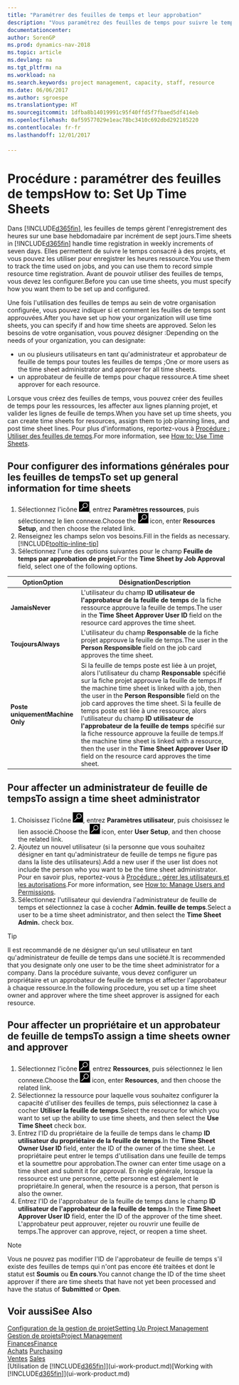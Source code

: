 ```yaml
---
title: "Paramétrer des feuilles de temps et leur approbation"
description: "Vous paramétrez des feuilles de temps pour suivre le temps consacré aux projets et l'utilisation des ressources, vous aider à gérer des projets, à recruter du personnel, et à anticiper vos capacités"
documentationcenter: 
author: SorenGP
ms.prod: dynamics-nav-2018
ms.topic: article
ms.devlang: na
ms.tgt_pltfrm: na
ms.workload: na
ms.search.keywords: project management, capacity, staff, resource
ms.date: 06/06/2017
ms.author: sgroespe
ms.translationtype: HT
ms.sourcegitcommit: 1dfba8b14019991c95f40ffd5f7fbaed5df414eb
ms.openlocfilehash: 0af59577029e1eac78bc3410c692dbd292185220
ms.contentlocale: fr-fr
ms.lasthandoff: 12/01/2017

---
```

# <a name="how-to-set-up-time-sheets"></a><span data-ttu-id="d890f-103">Procédure : paramétrer des feuilles de temps</span><span class="sxs-lookup"><span data-stu-id="d890f-103">How to: Set Up Time Sheets</span></span>
<span data-ttu-id="d890f-104">Dans [!INCLUDE[d365fin](includes/d365fin_md.md)], les feuilles de temps gèrent l'enregistrement des heures sur une base hebdomadaire par incrément de sept jours.</span><span class="sxs-lookup"><span data-stu-id="d890f-104">Time sheets in [!INCLUDE[d365fin](includes/d365fin_md.md)] handle time registration in weekly increments of seven days.</span></span> <span data-ttu-id="d890f-105">Elles permettent de suivre le temps consacré à des projets, et vous pouvez les utiliser pour enregistrer les heures ressource.</span><span class="sxs-lookup"><span data-stu-id="d890f-105">You use them to track the time used on jobs, and you can use them to record simple resource time registration.</span></span> <span data-ttu-id="d890f-106">Avant de pouvoir utiliser des feuilles de temps, vous devez les configurer.</span><span class="sxs-lookup"><span data-stu-id="d890f-106">Before you can use time sheets, you must specify how you want them to be set up and configured.</span></span>

<span data-ttu-id="d890f-107">Une fois l'utilisation des feuilles de temps au sein de votre organisation configurée, vous pouvez indiquer si et comment les feuilles de temps sont approuvées.</span><span class="sxs-lookup"><span data-stu-id="d890f-107">After you have set up how your organization will use time sheets, you can specify if and how time sheets are approved.</span></span> <span data-ttu-id="d890f-108">Selon les besoins de votre organisation, vous pouvez désigner :</span><span class="sxs-lookup"><span data-stu-id="d890f-108">Depending on the needs of your organization, you can designate:</span></span>

* <span data-ttu-id="d890f-109">un ou plusieurs utilisateurs en tant qu'administrateur et approbateur de feuille de temps pour toutes les feuilles de temps ;</span><span class="sxs-lookup"><span data-stu-id="d890f-109">One or more users as the time sheet administrator and approver for all time sheets.</span></span>
* <span data-ttu-id="d890f-110">un approbateur de feuille de temps pour chaque ressource.</span><span class="sxs-lookup"><span data-stu-id="d890f-110">A time sheet approver for each resource.</span></span>

<span data-ttu-id="d890f-111">Lorsque vous créez des feuilles de temps, vous pouvez créer des feuilles de temps pour les ressources, les affecter aux lignes planning projet, et valider les lignes de feuille de temps.</span><span class="sxs-lookup"><span data-stu-id="d890f-111">When you have set up time sheets, you can create time sheets for resources, assign them to job planning lines, and post time sheet lines.</span></span> <span data-ttu-id="d890f-112">Pour plus d'informations, reportez-vous à [Procédure : Utiliser des feuilles de temps](projects-how-use-time-sheets.md).</span><span class="sxs-lookup"><span data-stu-id="d890f-112">For more information, see [How to: Use Time Sheets](projects-how-use-time-sheets.md).</span></span>

## <a name="to-set-up-general-information-for-time-sheets"></a><span data-ttu-id="d890f-113">Pour configurer des informations générales pour les feuilles de temps</span><span class="sxs-lookup"><span data-stu-id="d890f-113">To set up general information for time sheets</span></span>
1. <span data-ttu-id="d890f-114">Sélectionnez l'icône ![Page ou état pour la recherche](media/ui-search/search_small.png "Page ou état pour la recherche"), entrez **Paramètres ressources**, puis sélectionnez le lien connexe.</span><span class="sxs-lookup"><span data-stu-id="d890f-114">Choose the ![Search for Page or Report](media/ui-search/search_small.png "Search for Page or Report icon") icon, enter **Resources Setup**, and then choose the related link.</span></span>  
2. <span data-ttu-id="d890f-115">Renseignez les champs selon vos besoins.</span><span class="sxs-lookup"><span data-stu-id="d890f-115">Fill in the fields as necessary.</span></span> [!INCLUDE[tooltip-inline-tip](includes/tooltip-inline-tip_md.md)]
3. <span data-ttu-id="d890f-116">Sélectionnez l'une des options suivantes pour le champ **Feuille de temps par approbation de projet**.</span><span class="sxs-lookup"><span data-stu-id="d890f-116">For the **Time Sheet by Job Approval** field, select one of the following options.</span></span>

| <span data-ttu-id="d890f-117">Option</span><span class="sxs-lookup"><span data-stu-id="d890f-117">Option</span></span> | <span data-ttu-id="d890f-118">Désignation</span><span class="sxs-lookup"><span data-stu-id="d890f-118">Description</span></span> |
| --- | --- |
| <span data-ttu-id="d890f-119">**Jamais**</span><span class="sxs-lookup"><span data-stu-id="d890f-119">**Never**</span></span> |<span data-ttu-id="d890f-120">L'utilisateur du champ **ID utilisateur de l'approbateur de la feuille de temps** de la fiche ressource approuve la feuille de temps.</span><span class="sxs-lookup"><span data-stu-id="d890f-120">The user in the **Time Sheet Approver User ID** field on the resource card approves the time sheet.</span></span> |
| <span data-ttu-id="d890f-121">**Toujours**</span><span class="sxs-lookup"><span data-stu-id="d890f-121">**Always**</span></span> |<span data-ttu-id="d890f-122">L'utilisateur du champ **Responsable** de la fiche projet approuve la feuille de temps.</span><span class="sxs-lookup"><span data-stu-id="d890f-122">The user in the **Person Responsible** field on the job card approves the time sheet.</span></span> |
| <span data-ttu-id="d890f-123">**Poste uniquement**</span><span class="sxs-lookup"><span data-stu-id="d890f-123">**Machine Only**</span></span> |<span data-ttu-id="d890f-124">Si la feuille de temps poste est liée à un projet, alors l'utilisateur du champ **Responsable** spécifié sur la fiche projet approuve la feuille de temps.</span><span class="sxs-lookup"><span data-stu-id="d890f-124">If the machine time sheet is linked with a job, then the user in the **Person Responsible** field on the job card approves the time sheet.</span></span> <span data-ttu-id="d890f-125">Si la feuille de temps poste est liée à une ressource, alors l'utilisateur du champ **ID utilisateur de l'approbateur de la feuille de temps** spécifié sur la fiche ressource approuve la feuille de temps.</span><span class="sxs-lookup"><span data-stu-id="d890f-125">If the machine time sheet is linked with a resource, then the user in the **Time Sheet Approver User ID** field on the resource card approves the time sheet.</span></span> |

## <a name="to-assign-a-time-sheet-administrator"></a><span data-ttu-id="d890f-126">Pour affecter un administrateur de feuille de temps</span><span class="sxs-lookup"><span data-stu-id="d890f-126">To assign a time sheet administrator</span></span>
1. <span data-ttu-id="d890f-127">Choisissez l'icône ![Page ou état pour la recherche](media/ui-search/search_small.png "Page ou état pour la recherche"), entrez **Paramètres utilisateur**, puis choisissez le lien associé.</span><span class="sxs-lookup"><span data-stu-id="d890f-127">Choose the ![Search for Page or Report](media/ui-search/search_small.png "Search for Page or Report icon") icon, enter **User Setup**, and then choose the related link.</span></span>  
2. <span data-ttu-id="d890f-128">Ajoutez un nouvel utilisateur (si la personne que vous souhaitez désigner en tant qu'administrateur de feuille de temps ne figure pas dans la liste des utilisateurs).</span><span class="sxs-lookup"><span data-stu-id="d890f-128">Add a new user if the user list does not include the person who you want to be the time sheet administrator.</span></span> <span data-ttu-id="d890f-129">Pour en savoir plus, reportez-vous à [Procédure : gérer les utilisateurs et les autorisations](ui-how-users-permissions.md).</span><span class="sxs-lookup"><span data-stu-id="d890f-129">For more information, see [How to: Manage Users and Permissions](ui-how-users-permissions.md).</span></span>
3. <span data-ttu-id="d890f-130">Sélectionnez l'utilisateur qui deviendra l'administrateur de feuille de temps et sélectionnez la case à cocher **Admin. feuille de temps**.</span><span class="sxs-lookup"><span data-stu-id="d890f-130">Select a user to be a time sheet administrator, and then select the **Time Sheet Admin.** check box.</span></span>  

> [!TIP]  
>   <span data-ttu-id="d890f-131">Il est recommandé de ne désigner qu'un seul utilisateur en tant qu'administrateur de feuille de temps dans une société.</span><span class="sxs-lookup"><span data-stu-id="d890f-131">It is recommended that you designate only one user to be the time sheet administrator for a company.</span></span> <span data-ttu-id="d890f-132">Dans la procédure suivante, vous devez configurer un propriétaire et un approbateur de feuille de temps et affecter l'approbateur à chaque ressource.</span><span class="sxs-lookup"><span data-stu-id="d890f-132">In the following procedure, you set up a time sheet owner and approver where the time sheet approver is assigned for each resource.</span></span>  

## <a name="to-assign-a-time-sheets-owner-and-approver"></a><span data-ttu-id="d890f-133">Pour affecter un propriétaire et un approbateur de feuille de temps</span><span class="sxs-lookup"><span data-stu-id="d890f-133">To assign a time sheets owner and approver</span></span>
1. <span data-ttu-id="d890f-134">Sélectionnez l'icône ![Page ou état pour la recherche](media/ui-search/search_small.png "Page ou état pour la recherche"), entrez **Ressources**, puis sélectionnez le lien connexe.</span><span class="sxs-lookup"><span data-stu-id="d890f-134">Choose the ![Search for Page or Report](media/ui-search/search_small.png "Search for Page or Report icon") icon, enter **Resources**, and then choose the related link.</span></span>
2. <span data-ttu-id="d890f-135">Sélectionnez la ressource pour laquelle vous souhaitez configurer la capacité d'utiliser des feuilles de temps, puis sélectionnez la case à cocher **Utiliser la feuille de temps**.</span><span class="sxs-lookup"><span data-stu-id="d890f-135">Select the resource for which you want to set up the ability to use time sheets, and then select the **Use Time Sheet** check box.</span></span>  
3. <span data-ttu-id="d890f-136">Entrez l'ID du propriétaire de la feuille de temps dans le champ **ID utilisateur du propriétaire de la feuille de temps**.</span><span class="sxs-lookup"><span data-stu-id="d890f-136">In the **Time Sheet Owner User ID** field, enter the ID of the owner of the time sheet.</span></span> <span data-ttu-id="d890f-137">Le propriétaire peut entrer le temps d'utilisation dans une feuille de temps et la soumettre pour approbation.</span><span class="sxs-lookup"><span data-stu-id="d890f-137">The owner can enter time usage on a time sheet and submit it for approval.</span></span> <span data-ttu-id="d890f-138">En règle générale, lorsque la ressource est une personne, cette personne est également le propriétaire.</span><span class="sxs-lookup"><span data-stu-id="d890f-138">In general, when the resource is a person, that person is also the owner.</span></span>  
4. <span data-ttu-id="d890f-139">Entrez l'ID de l'approbateur de la feuille de temps dans le champ **ID utilisateur de l'approbateur de la feuille de temps**.</span><span class="sxs-lookup"><span data-stu-id="d890f-139">In the **Time Sheet Approver User ID** field, enter the ID of the approver of the time sheet.</span></span> <span data-ttu-id="d890f-140">L'approbateur peut approuver, rejeter ou rouvrir une feuille de temps.</span><span class="sxs-lookup"><span data-stu-id="d890f-140">The approver can approve, reject, or reopen a time sheet.</span></span>  

> [!NOTE]  
>   <span data-ttu-id="d890f-141">Vous ne pouvez pas modifier l'ID de l'approbateur de feuille de temps s'il existe des feuilles de temps qui n'ont pas encore été traitées et dont le statut est **Soumis** ou **En cours**.</span><span class="sxs-lookup"><span data-stu-id="d890f-141">You cannot change the ID of the time sheet approver if there are time sheets that have not yet been processed and have the status of **Submitted** or **Open**.</span></span>

## <a name="see-also"></a><span data-ttu-id="d890f-142">Voir aussi</span><span class="sxs-lookup"><span data-stu-id="d890f-142">See Also</span></span>
[<span data-ttu-id="d890f-143">Configuration de la gestion de projet</span><span class="sxs-lookup"><span data-stu-id="d890f-143">Setting Up Project Management</span></span>](projects-setup-projects.md)  
[<span data-ttu-id="d890f-144">Gestion de projets</span><span class="sxs-lookup"><span data-stu-id="d890f-144">Project Management</span></span>](projects-manage-projects.md)  
[<span data-ttu-id="d890f-145">Finances</span><span class="sxs-lookup"><span data-stu-id="d890f-145">Finance</span></span>](finance.md)  
<span data-ttu-id="d890f-146">[Achats](purchasing-manage-purchasing.md)       </span><span class="sxs-lookup"><span data-stu-id="d890f-146">[Purchasing](purchasing-manage-purchasing.md)       </span></span>  
<span data-ttu-id="d890f-147">[Ventes](sales-manage-sales.md)    </span><span class="sxs-lookup"><span data-stu-id="d890f-147">[Sales](sales-manage-sales.md)    </span></span>  
<span data-ttu-id="d890f-148">[Utilisation de [!INCLUDE[d365fin](includes/d365fin_md.md)]](ui-work-product.md)</span><span class="sxs-lookup"><span data-stu-id="d890f-148">[Working with [!INCLUDE[d365fin](includes/d365fin_md.md)]](ui-work-product.md)</span></span>  

